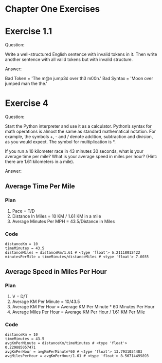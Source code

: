 Chapter One Exercises
=====================

# Exercise 1.1

Question:

Write a well-structured English sentence with invalid tokens in it.
Then write another sentence with all valid tokens but with invalid structure.

Answer:

Bad Token = 'The m@n jump3d over th3 m00n.'
Bad Syntax = 'Moon over jumped man the the.'

# Exercise 4

Question:

Start the Python interpreter and use it as a calculator.
Python’s syntax for math operations is almost the same as standard mathematical notation.
For example, the symbols +, - and / denote addition, subtraction and division, as you would expect.
The symbol for multiplication is *.

If you run a 10 kilometer race in 43 minutes 30 seconds, what is your average time per mile?
What is your average speed in miles per hour? (Hint: there are 1.61 kilometers in a mile).

Answer:

## Average Time Per Mile

### Plan

1. Pace = T/D
2. Distance In Miles = 10 KM / 1.61 KM in a mile
3. Average Minutes Per MPH = 43.5/Distance in Miles

### Code

    distanceKm = 10
    timeMinutes = 43.5
    distanceMiles = distanceKm/1.61 # <type 'float'> 6.21118012422
    minutesPerMile = timeMinutes/distanceMiles # <type 'float'> 7.0035

## Average Speed in Miles Per Hour

### Plan

1. V = D/T
2. Average KM Per Minute = 10/43.5
3. Average KM Per Hour = Average KM Per Minute * 60 Minutes Per Hour
4. Average Miles Per Hour = Average KM Per Hour / 1.61 KM Per Mile

### Code

    distanceKm = 10
    timeMinutes = 43.5
    avgKmPerMinute = distanceKm/timeMinutes # <type 'float'> 0.229885057471
    avgKmPerHour = avgKmPerMinute*60 # <type 'float'> 13.7931034483
    avgMilesPerHour = avgKmPerHour/1.61 # <type 'float'> 8.56714499893
